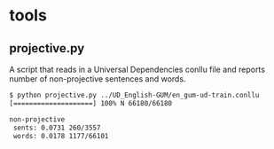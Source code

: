 # tools

## projective.py
A script that reads in a Universal Dependencies conllu file and reports number of non-projective sentences and words.

```bash
$ python projective.py ../UD_English-GUM/en_gum-ud-train.conllu
[====================] 100% N 66180/66180

non-projective
 sents: 0.0731 260/3557
 words: 0.0178 1177/66101
```

